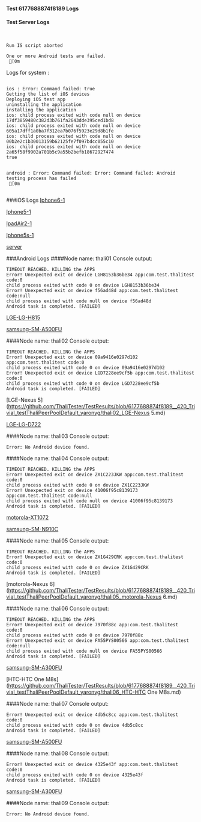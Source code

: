 #### Test 6177688874f8189 Logs

#### Test Server Logs
```

 
Run IS script aborted
 
One or more Android tests are failed.
 [0m

```


Logs for system : 
```

ios : Error: Command failed: true
Getting the list of iOS devices 
Deploying iOS test app 
uninstalling the application 
installing the application 
ios: child process exited with code null on device 17df3859480c382d3b761fa2643dde395ced1bd8 
ios: child process exited with code null on device 605a17dff1a0ba7f312ea7b076f5923e29d8b1fe 
ios: child process exited with code null on device 00b2e2c1b30013159b62125fe7f097bdcc055c10 
ios: child process exited with code null on device 2a65f58f9902a701b5c9a55b2befb18672927474 
true


android : Error: Command failed: Error: Command failed: Android testing process has failed
 [0m


```
###iOS Logs
[Iphone6-1](https://github.com/ThaliTester/TestResults/blob/6177688874f8189__420_Trivial_testThaliPeerPoolDefault_yaronyg/iOS_Iphone6-1.md)

[Iphone5-1](https://github.com/ThaliTester/TestResults/blob/6177688874f8189__420_Trivial_testThaliPeerPoolDefault_yaronyg/iOS_Iphone5-1.md)

[IpadAir2-1](https://github.com/ThaliTester/TestResults/blob/6177688874f8189__420_Trivial_testThaliPeerPoolDefault_yaronyg/iOS_IpadAir2-1.md)

[Iphone5s-1](https://github.com/ThaliTester/TestResults/blob/6177688874f8189__420_Trivial_testThaliPeerPoolDefault_yaronyg/iOS_Iphone5s-1.md)

[server](https://github.com/ThaliTester/TestResults/blob/6177688874f8189__420_Trivial_testThaliPeerPoolDefault_yaronyg/iOS_server.md)


###Android Logs
####Node name: thali01
Console output:
```
TIMEOUT REACHED. KILLING the APPS
Error! Unexpected exit on device LGH8153b36be34 app:com.test.thalitest code:0 
child process exited with code 0 on device LGH8153b36be34 
Error! Unexpected exit on device f56ad48d app:com.test.thalitest code:null 
child process exited with code null on device f56ad48d 
Android task is completed. [FAILED]
```
[LGE-LG-H815](https://github.com/ThaliTester/TestResults/blob/6177688874f8189__420_Trivial_testThaliPeerPoolDefault_yaronyg/thali01_LGE-LG-H815.md)

[samsung-SM-A500FU](https://github.com/ThaliTester/TestResults/blob/6177688874f8189__420_Trivial_testThaliPeerPoolDefault_yaronyg/thali01_samsung-SM-A500FU.md)

####Node name: thali02
Console output:
```
TIMEOUT REACHED. KILLING the APPS
Error! Unexpected exit on device 09a9416e0297d102 app:com.test.thalitest code:0 
child process exited with code 0 on device 09a9416e0297d102 
Error! Unexpected exit on device LGD7228ee9cf5b app:com.test.thalitest code:0 
child process exited with code 0 on device LGD7228ee9cf5b 
Android task is completed. [FAILED]
```
[LGE-Nexus 5](https://github.com/ThaliTester/TestResults/blob/6177688874f8189__420_Trivial_testThaliPeerPoolDefault_yaronyg/thali02_LGE-Nexus 5.md)

[LGE-LG-D722](https://github.com/ThaliTester/TestResults/blob/6177688874f8189__420_Trivial_testThaliPeerPoolDefault_yaronyg/thali02_LGE-LG-D722.md)

####Node name: thali03
Console output:
```
Error: No Android device found. 
```
####Node name: thali04
Console output:
```
TIMEOUT REACHED. KILLING the APPS
Error! Unexpected exit on device ZX1C223JKW app:com.test.thalitest code:0 
child process exited with code 0 on device ZX1C223JKW 
Error! Unexpected exit on device 41006f95c8139173 app:com.test.thalitest code:null 
child process exited with code null on device 41006f95c8139173 
Android task is completed. [FAILED]
```
[motorola-XT1072](https://github.com/ThaliTester/TestResults/blob/6177688874f8189__420_Trivial_testThaliPeerPoolDefault_yaronyg/thali04_motorola-XT1072.md)

[samsung-SM-N910C](https://github.com/ThaliTester/TestResults/blob/6177688874f8189__420_Trivial_testThaliPeerPoolDefault_yaronyg/thali04_samsung-SM-N910C.md)

####Node name: thali05
Console output:
```
TIMEOUT REACHED. KILLING the APPS
Error! Unexpected exit on device ZX1G429CRK app:com.test.thalitest code:0 
child process exited with code 0 on device ZX1G429CRK 
Android task is completed. [FAILED]
```
[motorola-Nexus 6](https://github.com/ThaliTester/TestResults/blob/6177688874f8189__420_Trivial_testThaliPeerPoolDefault_yaronyg/thali05_motorola-Nexus 6.md)

####Node name: thali06
Console output:
```
TIMEOUT REACHED. KILLING the APPS
Error! Unexpected exit on device 7970f88c app:com.test.thalitest code:0 
child process exited with code 0 on device 7970f88c 
Error! Unexpected exit on device FA55PYS00566 app:com.test.thalitest code:null 
child process exited with code null on device FA55PYS00566 
Android task is completed. [FAILED]
```
[samsung-SM-A300FU](https://github.com/ThaliTester/TestResults/blob/6177688874f8189__420_Trivial_testThaliPeerPoolDefault_yaronyg/thali06_samsung-SM-A300FU.md)

[HTC-HTC One M8s](https://github.com/ThaliTester/TestResults/blob/6177688874f8189__420_Trivial_testThaliPeerPoolDefault_yaronyg/thali06_HTC-HTC One M8s.md)

####Node name: thali07
Console output:
```
Error! Unexpected exit on device 4db5c8cc app:com.test.thalitest code:0 
child process exited with code 0 on device 4db5c8cc 
Android task is completed. [FAILED]
```
[samsung-SM-A500FU](https://github.com/ThaliTester/TestResults/blob/6177688874f8189__420_Trivial_testThaliPeerPoolDefault_yaronyg/thali07_samsung-SM-A500FU.md)

####Node name: thali08
Console output:
```
Error! Unexpected exit on device 4325e43f app:com.test.thalitest code:0 
child process exited with code 0 on device 4325e43f 
Android task is completed. [FAILED]
```
[samsung-SM-A300FU](https://github.com/ThaliTester/TestResults/blob/6177688874f8189__420_Trivial_testThaliPeerPoolDefault_yaronyg/thali08_samsung-SM-A300FU.md)

####Node name: thali09
Console output:
```
Error: No Android device found. 
```



